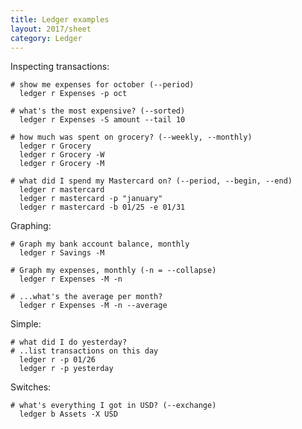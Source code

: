 ```yaml
---
title: Ledger examples
layout: 2017/sheet
category: Ledger
---
```


Inspecting transactions:

    # show me expenses for october (--period)
      ledger r Expenses -p oct

    # what's the most expensive? (--sorted)
      ledger r Expenses -S amount --tail 10

    # how much was spent on grocery? (--weekly, --monthly)
      ledger r Grocery
      ledger r Grocery -W
      ledger r Grocery -M

    # what did I spend my Mastercard on? (--period, --begin, --end)
      ledger r mastercard
      ledger r mastercard -p "january"
      ledger r mastercard -b 01/25 -e 01/31

Graphing:

    # Graph my bank account balance, monthly
      ledger r Savings -M

    # Graph my expenses, monthly (-n = --collapse)
      ledger r Expenses -M -n

    # ...what's the average per month?
      ledger r Expenses -M -n --average

Simple:

    # what did I do yesterday?
    # ..list transactions on this day
      ledger r -p 01/26
      ledger r -p yesterday

Switches:

    # what's everything I got in USD? (--exchange)
      ledger b Assets -X USD
